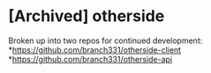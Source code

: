 # [Archived] otherside

Broken up into two repos for continued development:
*https://github.com/branch331/otherside-client
*https://github.com/branch331/otherside-api
